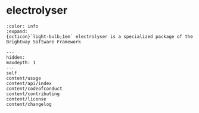 # electrolyser

```{button-link} https://docs.brightway.dev
:color: info
:expand:
{octicon}`light-bulb;1em` electrolyser is a specialized package of the Brightway Software Framework
```

```{toctree}
---
hidden:
maxdepth: 1
---
self
content/usage
content/api/index
content/codeofconduct
content/contributing
content/license
content/changelog
```
